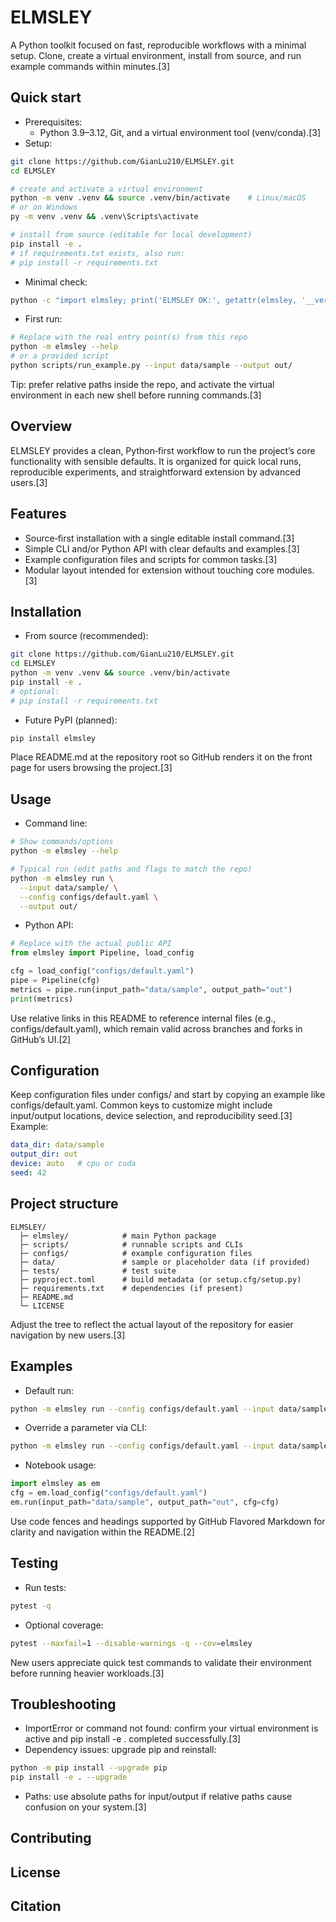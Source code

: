 # ELMSLEY

A Python toolkit focused on fast, reproducible workflows with a minimal setup. Clone, create a virtual environment, install from source, and run example commands within minutes.[3]

## Quick start

- Prerequisites:
  - Python 3.9–3.12, Git, and a virtual environment tool (venv/conda).[3]
- Setup:
```bash
git clone https://github.com/GianLu210/ELMSLEY.git
cd ELMSLEY

# create and activate a virtual environment
python -m venv .venv && source .venv/bin/activate    # Linux/macOS
# or on Windows
py -m venv .venv && .venv\Scripts\activate

# install from source (editable for local development)
pip install -e .
# if requirements.txt exists, also run:
# pip install -r requirements.txt
```
- Minimal check:
```bash
python -c "import elmsley; print('ELMSLEY OK:', getattr(elmsley, '__version__', 'dev'))"
```
- First run:
```bash
# Replace with the real entry point(s) from this repo
python -m elmsley --help
# or a provided script
python scripts/run_example.py --input data/sample --output out/
```
Tip: prefer relative paths inside the repo, and activate the virtual environment in each new shell before running commands.[3]

## Overview

ELMSLEY provides a clean, Python‑first workflow to run the project’s core functionality with sensible defaults. It is organized for quick local runs, reproducible experiments, and straightforward extension by advanced users.[3]

## Features

- Source‑first installation with a single editable install command.[3]
- Simple CLI and/or Python API with clear defaults and examples.[3]
- Example configuration files and scripts for common tasks.[3]
- Modular layout intended for extension without touching core modules.[3]

## Installation

- From source (recommended):
```bash
git clone https://github.com/GianLu210/ELMSLEY.git
cd ELMSLEY
python -m venv .venv && source .venv/bin/activate
pip install -e .
# optional:
# pip install -r requirements.txt
```
- Future PyPI (planned):
```bash
pip install elmsley
```
Place README.md at the repository root so GitHub renders it on the front page for users browsing the project.[3]

## Usage

- Command line:
```bash
# Show commands/options
python -m elmsley --help

# Typical run (edit paths and flags to match the repo)
python -m elmsley run \
  --input data/sample/ \
  --config configs/default.yaml \
  --output out/
```
- Python API:
```python
# Replace with the actual public API
from elmsley import Pipeline, load_config

cfg = load_config("configs/default.yaml")
pipe = Pipeline(cfg)
metrics = pipe.run(input_path="data/sample", output_path="out")
print(metrics)
```
Use relative links in this README to reference internal files (e.g., configs/default.yaml), which remain valid across branches and forks in GitHub’s UI.[2]

## Configuration

Keep configuration files under configs/ and start by copying an example like configs/default.yaml. Common keys to customize might include input/output locations, device selection, and reproducibility seed.[3]
Example:
```yaml
data_dir: data/sample
output_dir: out
device: auto   # cpu or cuda
seed: 42
```

## Project structure

```
ELMSLEY/
  ├─ elmsley/            # main Python package
  ├─ scripts/            # runnable scripts and CLIs
  ├─ configs/            # example configuration files
  ├─ data/               # sample or placeholder data (if provided)
  ├─ tests/              # test suite
  ├─ pyproject.toml      # build metadata (or setup.cfg/setup.py)
  ├─ requirements.txt    # dependencies (if present)
  ├─ README.md
  └─ LICENSE
```
Adjust the tree to reflect the actual layout of the repository for easier navigation by new users.[3]

## Examples

- Default run:
```bash
python -m elmsley run --config configs/default.yaml --input data/sample --output out
```
- Override a parameter via CLI:
```bash
python -m elmsley run --config configs/default.yaml --input data/sample --output out --device cpu
```
- Notebook usage:
```python
import elmsley as em
cfg = em.load_config("configs/default.yaml")
em.run(input_path="data/sample", output_path="out", cfg=cfg)
```
Use code fences and headings supported by GitHub Flavored Markdown for clarity and navigation within the README.[2]

## Testing

- Run tests:
```bash
pytest -q
```
- Optional coverage:
```bash
pytest --maxfail=1 --disable-warnings -q --cov=elmsley
```
New users appreciate quick test commands to validate their environment before running heavier workloads.[3]

## Troubleshooting

- ImportError or command not found: confirm your virtual environment is active and pip install -e . completed successfully.[3]
- Dependency issues: upgrade pip and reinstall:
```bash
python -m pip install --upgrade pip
pip install -e . --upgrade
```
- Paths: use absolute paths for input/output if relative paths cause confusion on your system.[3]

## Contributing


## License


## Citation

```
